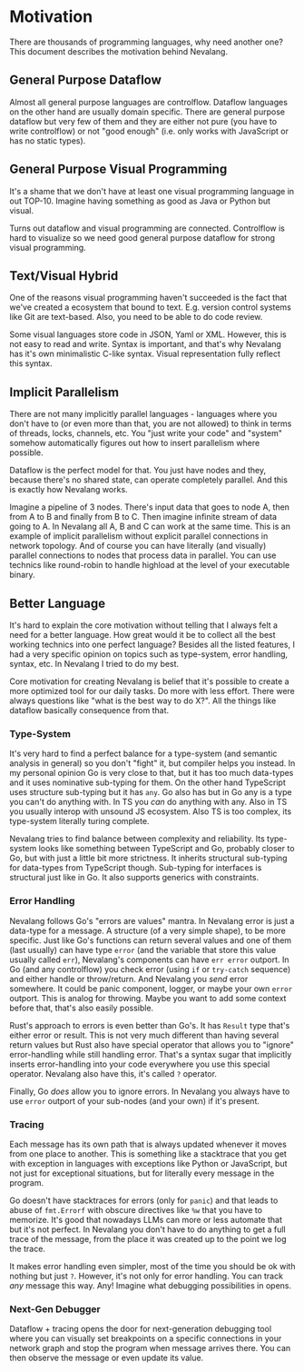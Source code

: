# Motivation

There are thousands of programming languages, why need another one? This document describes the motivation behind Nevalang.

## General Purpose Dataflow

Almost all general purpose languages are controlflow. Dataflow languages on the other hand are usually domain specific. There are general purpose dataflow but very few of them and they are either not pure (you have to write controlflow) or not "good enough" (i.e. only works with JavaScript or has no static types).

## General Purpose Visual Programming

It's a shame that we don't have at least one visual programming language in out TOP-10. Imagine having something as good as Java or Python but visual.

Turns out dataflow and visual programming are connected. Controlflow is hard to visualize so we need good general purpose dataflow for strong visual programming.

## Text/Visual Hybrid

One of the reasons visual programming haven't succeeded is the fact that we've created a ecosystem that bound to text. E.g. version control systems like Git are text-based. Also, you need to be able to do code review.

Some visual languages store code in JSON, Yaml or XML. However, this is not easy to read and write. Syntax is important, and that's why Nevalang has it's own minimalistic C-like syntax. Visual representation fully reflect this syntax.

## Implicit Parallelism

There are not many implicitly parallel languages - languages where you don't have to (or even more than that, you are not allowed) to think in terms of threads, locks, channels, etc. You "just write your code" and "system" somehow automatically figures out how to insert parallelism where possible.

Dataflow is the perfect model for that. You just have nodes and they, because there's no shared state, can operate completely parallel. And this is exactly how Nevalang works.

Imagine a pipeline of 3 nodes. There's input data that goes to node A, then from A to B and finally from B to C. Then imagine infinite stream of data going to A. In Nevalang all A, B and C can work at the same time. This is an example of implicit parallelism without explicit parallel connections in network topology. And of course you can have literally (and visually) parallel connections to nodes that process data in parallel. You can use technics like round-robin to handle highload at the level of your executable binary.

## Better Language

It's hard to explain the core motivation without telling that I always felt a need for a better language. How great would it be to collect all the best working technics into one perfect language? Besides all the listed features, I had a very specific opinion on topics such as type-system, error handling, syntax, etc. In Nevalang I tried to do my best.

Core motivation for creating Nevalang is belief that it's possible to create a more optimized tool for our daily tasks. Do more with less effort. There were always questions like "what is the best way to do X?". All the things like dataflow basically consequence from that.

### Type-System

It's very hard to find a perfect balance for a type-system (and semantic analysis in general) so you don't "fight" it, but compiler helps you instead. In my personal opinion Go is very close to that, but it has too much data-types and it uses nominative sub-typing for them. On the other hand TypeScript uses structure sub-typing but it has `any`. Go also has but in Go any is a type you can't do anything with. In TS you _can_ do anything with any. Also in TS you usually interop with unsound JS ecosystem. Also TS is too complex, its type-system literally turing complete.

Nevalang tries to find balance between complexity and reliability. Its type-system looks like something between TypeScript and Go, probably closer to Go, but with just a little bit more strictness. It inherits structural sub-typing for data-types from TypeScript though. Sub-typing for interfaces is structural just like in Go. It also supports generics with constraints.

### Error Handling

Nevalang follows Go's "errors are values" mantra. In Nevalang error is just a data-type for a message. A structure (of a very simple shape), to be more specific. Just like Go's functions can return several values and one of them (last usually) can have type `error` (and the variable that store this value usually called `err`), Nevalang's components can have `err error` outport. In Go (and any controlflow) you check error (using `if` or `try-catch` sequence) and either handle or throw/return. And Nevalang you _send_ error somewhere. It could be panic component, logger, or maybe your own `error` outport. This is analog for throwing. Maybe you want to add some context before that, that's also easily possible.

Rust's approach to errors is even better than Go's. It has `Result` type that's either error or result. This is not very much different than having several return values but Rust also have special operator that allows you to "ignore" error-handling while still handling error. That's a syntax sugar that implicitly inserts error-handling into your code everywhere you use this special operator. Nevalang also have this, it's called `?` operator.

Finally, Go _does_ allow you to ignore errors. In Nevalang you always have to use `error` outport of your sub-nodes (and your own) if it's present.

### Tracing

Each message has its own path that is always updated whenever it moves from one place to another. This is something like a stacktrace that you get with exception in languages with exceptions like Python or JavaScript, but not just for exceptional situations, but for literally every message in the program.

Go doesn't have stacktraces for errors (only for `panic`) and that leads to abuse of `fmt.Errorf` with obscure directives like `%w` that you have to memorize. It's good that nowadays LLMs can more or less automate that but it's not perfect. In Nevalang you don't have to do anything to get a full trace of the message, from the place it was created up to the point we log the trace.

It makes error handling even simpler, most of the time you should be ok with nothing but just `?`. However, it's not only for error handling. You can track _any_ message this way. Any! Imagine what debugging possibilities in opens.

### Next-Gen Debugger

Dataflow + tracing opens the door for next-generation debugging tool where you can visually set breakpoints on a specific connections in your network graph and stop the program when message arrives there. You can then observe the message or even update its value.
